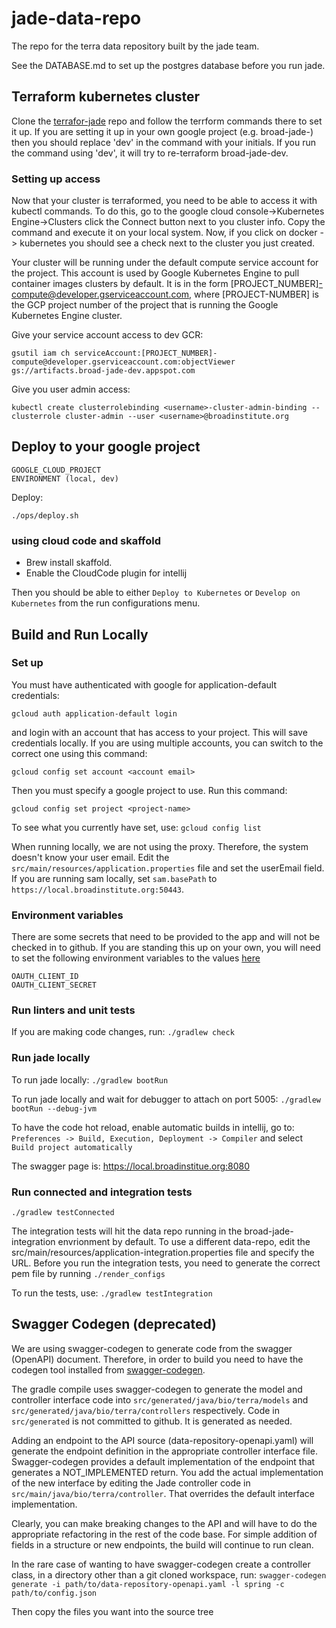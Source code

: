 # jade-data-repo
The repo for the terra data repository built by the jade team.

See the DATABASE.md to set up the postgres database before you run jade.

## Terraform kubernetes cluster

Clone the [terrafor-jade](https://github.com/broadinstitute/terraform-jade) repo and follow the terrform commands there to set it up. If you are setting it up in your own google project (e.g. broad-jade-<initials>) then you should replace 'dev' in the command with your initials. If you run the command using 'dev', it will try to re-terraform broad-jade-dev.

### Setting up access

Now that your cluster is terraformed, you need to be able to access it with kubectl commands. To do this, go to the google cloud console->Kubernetes Engine->Clusters click the Connect button next to you cluster info. Copy the command and execute it on your local system. Now, if you click on docker -> kubernetes you should see a check next to the cluster you just created.

Your cluster will be running under the default compute service account for the project. This account is used by Google Kubernetes Engine to pull container images clusters by default. It is in the form [PROJECT_NUMBER]-compute@developer.gserviceaccount.com, where [PROJECT-NUMBER] is the GCP project number of the project that is running the Google Kubernetes Engine cluster.

Give your service account access to dev GCR:

    gsutil iam ch serviceAccount:[PROJECT_NUMBER]-compute@developer.gserviceaccount.com:objectViewer gs://artifacts.broad-jade-dev.appspot.com

Give you user admin access:
    
    kubectl create clusterrolebinding <username>-cluster-admin-binding --clusterrole cluster-admin --user <username>@broadinstitute.org

## Deploy to your google project
    GOOGLE_CLOUD_PROJECT
    ENVIRONMENT (local, dev)


Deploy:

    ./ops/deploy.sh

### using cloud code and skaffold
- Brew install skaffold.
- Enable the CloudCode plugin for intellij

Then you should be able to either `Deploy to Kubernetes` or `Develop on Kubernetes` from the run configurations menu. 


## Build and Run Locally

### Set up
You must have authenticated with google for application-default credentials:

	gcloud auth application-default login
and login with an account that has access to your project. This will save credentials locally. If you are using multiple accounts, you can switch to the correct one using this command:

    gcloud config set account <account email>

Then you must specify a google project to use. Run this command:


    gcloud config set project <project-name>


To see what you currently have set, use: `gcloud config list`

When running locally, we are not using the proxy. Therefore, the system doesn't know your user email. Edit the `src/main/resources/application.properties` file and set the userEmail field. If you are running sam locally, set `sam.basePath` to `https://local.broadinstitute.org:50443`.

### Environment variables

There are some secrets that need to be provided to the app and will not be checked in
to github. If you are standing this up on your own, you will need to set the following environment variables to the values [here](https://console.cloud.google.com/apis/credentials/oauthclient/970791974390-1581mjhtp2b3jmg4avhor1vabs13b7ur.apps.googleusercontent.com?project=broad-jade-dev&organizationId=548622027621)

    OAUTH_CLIENT_ID
    OAUTH_CLIENT_SECRET

### Run linters and unit tests

If you are making code changes, run:
`./gradlew check`

### Run jade locally

To run jade locally:
`./gradlew bootRun`

To run jade locally and wait for debugger to attach on port 5005:
`./gradlew bootRun --debug-jvm`

To have the code hot reload, enable automatic builds in intellij, go to:
`Preferences -> Build, Execution, Deployment -> Compiler`
and select `Build project automatically`

The swagger page is:
https://local.broadinstitue.org:8080

### Run connected and integration tests
`./gradlew testConnected`

The integration tests will hit the data repo running in the  broad-jade-integration envrionment by default. To use a different data-repo, edit the src/main/resources/application-integration.properties file and specify the URL. Before you run the integration tests, you need to generate the correct pem file by running `./render_configs`

To run the tests, use: `./gradlew testIntegration`

## Swagger Codegen (deprecated)

We are using swagger-codegen to generate code from the swagger (OpenAPI) document. Therefore, in order to build
you need to have the codegen tool installed from [swagger-codegen](https://swagger.io/docs/open-source-tools/swagger-codegen/).

The gradle compile uses swagger-codegen to generate the model and controller interface code into
`src/generated/java/bio/terra/models` and `src/generated/java/bio/terra/controllers` respectively. Code in
`src/generated` is not committed to github. It is generated as needed.

Adding an endpoint to the API source (data-repository-openapi.yaml) will generate the endpoint definition in the
appropriate controller interface file. Swagger-codegen provides a default implementation of the endpoint that generates
a NOT_IMPLEMENTED return. You add the actual implementation of the new interface by editing the Jade controller code
in `src/main/java/bio/terra/controller`. That overrides the default interface implementation.

Clearly, you can make breaking changes to the API and will have to do the appropriate refactoring in the rest of
the code base. For simple addition of fields in a structure or new endpoints, the build will continue to run clean.

In the rare case of wanting to have swagger-codegen create a controller class,
in a directory other than a git cloned workspace, run:
`swagger-codegen generate -i path/to/data-repository-openapi.yaml -l spring -c path/to/config.json`

Then copy the files you want into the source tree

